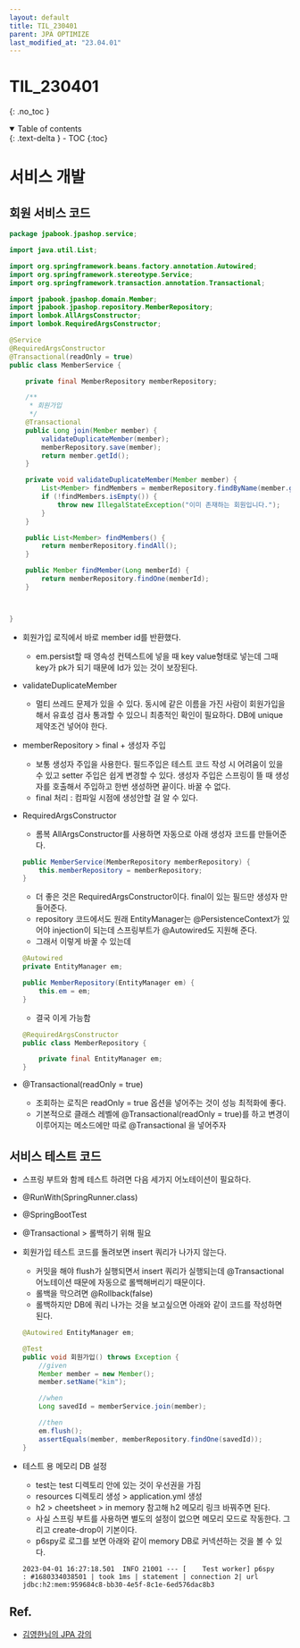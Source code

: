 ```yaml
---
layout: default
title: TIL_230401
parent: JPA OPTIMIZE
last_modified_at: "23.04.01"
---
```


# TIL_230401
{: .no_toc }

<details open markdown="block">
  <summary>
    Table of contents
  </summary>
  {: .text-delta }
- TOC
{:toc}
</details>

# 서비스 개발

## 회원 서비스 코드

```java
package jpabook.jpashop.service;

import java.util.List;

import org.springframework.beans.factory.annotation.Autowired;
import org.springframework.stereotype.Service;
import org.springframework.transaction.annotation.Transactional;

import jpabook.jpashop.domain.Member;
import jpabook.jpashop.repository.MemberRepository;
import lombok.AllArgsConstructor;
import lombok.RequiredArgsConstructor;

@Service
@RequiredArgsConstructor
@Transactional(readOnly = true)
public class MemberService {

	private final MemberRepository memberRepository;

	/**
	 * 회원가입
	 */
	@Transactional
	public Long join(Member member) {
		validateDuplicateMember(member);
		memberRepository.save(member);
		return member.getId();
	}

	private void validateDuplicateMember(Member member) {
		List<Member> findMembers = memberRepository.findByName(member.getName());
		if (!findMembers.isEmpty()) {
			throw new IllegalStateException("이미 존재하는 회원입니다.");
		}
	}

	public List<Member> findMembers() {
		return memberRepository.findAll();
	}

	public Member findMember(Long memberId) {
		return memberRepository.findOne(memberId);
	}



}

```

- 회원가입 로직에서 바로 member id를 반환했다.
	- em.persist할 때 영속성 컨텍스트에 넣을 때 key value형태로 넣는데 그때 key가 pk가 되기 때문에 Id가 있는 것이 보장된다.
- validateDuplicateMember
	- 멀티 쓰레드 문제가 있을 수 있다. 동시에 같은 이름을 가진 사람이 회원가입을 해서 유효성 검사 통과할 수 있으니 최종적인 확인이 필요하다. DB에 unique 제약조건 넣어야 한다.
- memberRepository > final + 생성자 주입
	- 보통 생성자 주입을 사용한다. 필드주입은 테스트 코드 작성 시 어려움이 있을 수 있고 setter 주입은 쉽게 변경할 수 있다. 생성자 주입은 스프링이 뜰 때 생성자를 호출해서 주입하고 한번 생성하면 끝이다. 바꿀 수 없다.
	- final 처리 : 컴파일 시점에 생성안할 걸 알 수 있다.
- RequiredArgsConstructor
	- 롬복 AllArgsConstructor를 사용하면 자동으로 아래 생성자 코드를 만들어준다.

	```java
	public MemberService(MemberRepository memberRepository) {
		this.memberRepository = memberRepository;
	}
	```

	- 더 좋은 것은 RequiredArgsConstructor이다. final이 있는 필드만 생성자 만들어준다.
	- repository 코드에서도 원래 EntityManager는 @PersistenceContext가 있어야 injection이 되는데 스프링부트가 @Autowired도 지원해 준다.
	- 그래서 이렇게 바꿀 수 있는데
	```java
	@Autowired
	private EntityManager em;
	
	public MemberRepository(EntityManager em) {
		this.em = em;
	}
	```

	- 결국 이게 가능함

	```java
	@RequiredArgsConstructor
	public class MemberRepository {

		private final EntityManager em;
	}

	```
- @Transactional(readOnly = true)
	- 조회하는 로직은 readOnly = true 옵션을 넣어주는 것이 성능 최적화에 좋다.
	- 기본적으로 클래스 레벨에 @Transactional(readOnly = true)를 하고 변경이 이루어지는 메소드에만 따로 @Transactional 을 넣어주자


## 서비스 테스트 코드

- 스프링 부트와 함께 테스트 하려면 다음 세가지 어노테이션이 필요하다. 
 - @RunWith(SpringRunner.class)
 - @SpringBootTest
 - @Transactional > 롤백하기 위해 필요

- 회원가입 테스트 코드를 돌려보면 insert 쿼리가 나가지 않는다. 
	- 커밋을 해야 flush가 실행되면서 insert 쿼리가 실행되는데 @Transactional 어노테이션 때문에 자동으로 롤백해버리기 때문이다.
	- 롤백을 막으려면 @Rollback(false)
	- 롤백하지만 DB에 쿼리 나가는 것을 보고싶으면 아래와 같이 코드를 작성하면 된다.

	```java
	@Autowired EntityManager em;

	@Test
	public void 회원가입() throws Exception {
		//given
		Member member = new Member();
		member.setName("kim");

		//when
		Long savedId = memberService.join(member);

		//then
		em.flush();
		assertEquals(member, memberRepository.findOne(savedId));
	}
	```
- 테스트 용 메모리 DB 설정
	- test는 test 디렉토리 안에 있는 것이 우선권을 가짐
	- resources 디렉토리 생성 > application.yml 생성
	- h2 > cheetsheet > in memory 참고해 h2 메모리 링크 바꿔주면 된다.
	- 사실 스프링 부트를 사용하면 별도의 설정이 없으면 메모리 모드로 작동한다. 그리고 create-drop이 기본이다. 
	- p6spy로 로그를 보면 아래와 같이 memory DB로 커넥션하는 것을 볼 수 있다.

	```text 
	2023-04-01 16:27:18.501  INFO 21001 --- [    Test worker] p6spy                                    : #1680334038501 | took 1ms | statement | connection 2| url jdbc:h2:mem:959684c8-bb30-4e5f-8c1e-6ed576dac8b3
	```

## Ref.
- <a href="https://www.inflearn.com/course/%EC%8A%A4%ED%94%84%EB%A7%81%EB%B6%80%ED%8A%B8-JPA-%ED%99%9C%EC%9A%A9-1/dashboard">김영한님의 JPA 강의</a>
